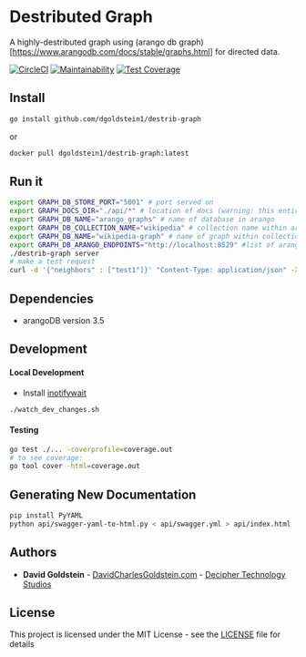 # Destributed Graph

A highly-destributed graph using (arango db graph)[https://www.arangodb.com/docs/stable/graphs.html] for directed data.

[![CircleCI](https://circleci.com/gh/dgoldstein1/destrib-graph.svg?style=svg)](https://circleci.com/gh/dgoldstein1/destrib-graph)
[![Maintainability](https://api.codeclimate.com/v1/badges/3ef17277612516e345de/maintainability)](https://codeclimate.com/github/dgoldstein1/destrib-graph/maintainability)
[![Test Coverage](https://api.codeclimate.com/v1/badges/3ef17277612516e345de/test_coverage)](https://codeclimate.com/github/dgoldstein1/destrib-graph/test_coverage)

## Install

```sh
go install github.com/dgoldstein1/destrib-graph
```

or

```sh
docker pull dgoldstein1/destrib-graph:latest
```


## Run it

```sh
export GRAPH_DB_STORE_PORT="5001" # port served on
export GRAPH_DOCS_DIR="./api/*" # location of docs (warning: this entire dir is served up to the browser)
export GRAPH_DB_NAME="arango_graphs" # name of database in arango
export GRAPH_DB_COLLECTION_NAME="wikipedia" # collection name within arango db name
export GRAPH_DB_NAME="wikipedia-graph" # name of graph within collection
export GRAPH_DB_ARANGO_ENDPOINTS="http://localhost:8529" #list of arango db endpoints, delimited by "|"
./destrib-graph server
# make a test request
curl -d '{"neighbors" : ["test1"]}' "Content-Type: application/json" -X POST http://localhost:5001/edges?node=test2

```

## Dependencies

- arangoDB version 3.5

## Development

#### Local Development

- Install [inotifywait](https://linux.die.net/man/1/inotifywait)
```sh
./watch_dev_changes.sh
```

#### Testing

```sh
go test ./... -coverprofile=coverage.out
# to see coverage:
go tool cover -html=coverage.out
```

## Generating New Documentation

```sh
pip install PyYAML
python api/swagger-yaml-to-html.py < api/swagger.yml > api/index.html
```

## Authors

* **David Goldstein** - [DavidCharlesGoldstein.com](http://www.davidcharlesgoldstein.com/?github-destrib-graph) - [Decipher Technology Studios](http://deciphernow.com/)

## License

This project is licensed under the MIT License - see the [LICENSE](LICENSE) file for details
